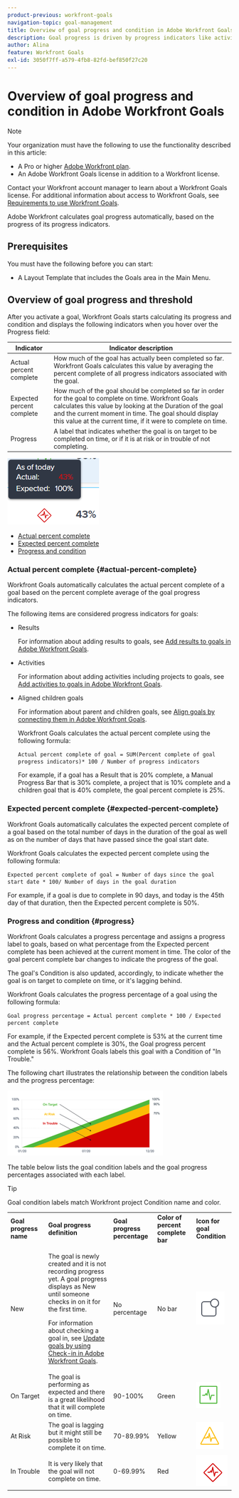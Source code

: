 ```yaml
---
product-previous: workfront-goals
navigation-topic: goal-management
title: Overview of goal progress and condition in Adobe Workfront Goals
description: Goal progress is driven by progress indicators like activities, results, or children goals. Goal condition is determined by the progress of the goal at the current moment in time. 
author: Alina
feature: Workfront Goals
exl-id: 3050f7ff-a579-4fb8-82fd-bef850f27c20
---
```

# Overview of goal progress and condition in Adobe Workfront Goals

<!--drafted for P&P release: the note at the top will need to be replaced with this:

Your organization must have the following to use the functionality described in this article:

* For the legacy plan and license structure: 

  * A Pro or higher [Adobe Workfront plan](https://www.workfront.com/plans). 
  * An Adobe Workfront Goals license in addition to a Workfront license.

* For the current plan and license structure:

  * An Ultimate plan 
    
    Or
    
    An additional license for Adobe Workfront Goals for the Prime or Select Adobe Workfront plans. <is there a link we can add here for the plans and what they contain?!>

Contact your Workfront account manager to learn about a Workfront Goals license.

For additional information about access to Workfront Goals, see [Requirements to use Workfront Goals](../../workfront-goals/goal-management/access-needed-for-wf-goals.md).
-->

>[!NOTE]
>
>Your organization must have the following to use the functionality described in this article:
>
>* A Pro or higher [Adobe Workfront plan](https://www.workfront.com/plans). 
>* An Adobe Workfront Goals license in addition to a Workfront license.
>
>Contact your Workfront account manager to learn about a Workfront Goals license.
>For additional information about access to Workfront Goals, see [Requirements to use Workfront Goals](../../workfront-goals/goal-management/access-needed-for-wf-goals.md).

Adobe Workfront calculates goal progress automatically, based on the progress of its progress indicators.

## Prerequisites

You must have the following before you can start:

* A Layout Template that includes the Goals area in the Main&nbsp;Menu.

## Overview of goal progress and threshold

After you activate a goal, Workfront Goals starts calculating its progress and condition and displays the following indicators when you hover over the Progress field: 

|Indicator|Indicator description|
|---|---|
| Actual percent complete |How much of the goal has actually been completed so far. Workfront Goals calculates this value by averaging the percent complete of all progress indicators associated with the goal.  |
| Expected percent complete |How much of the goal should be completed so far in order for the goal to complete on time. Workfront Goals calculates this value by looking at the Duration of the goal and the current moment in time. The goal should display this value at the current time, if it were to complete on time.  |
| Progress  |A label that indicates whether the goal is on target to be completed on time, or if it is at risk or in trouble of not completing.  |

![](assets/in-trouble-goal-progress-expanded.png)

<!--drafted for the redesign: replace the screen shot above with the redesigned one which is white, not black-->

* [Actual percent complete](#actual-percent-complete) 
* [Expected percent complete](#expected-percent-complete) 
* [Progress and condition](#progress)

### Actual percent complete {#actual-percent-complete}

Workfront Goals automatically calculates the actual percent complete of a goal based on the percent complete average of the goal progress indicators.

The following items are considered progress indicators for goals:

* Results

  For information about adding results to goals, see [Add results to goals in Adobe Workfront Goals](../../workfront-goals/results-and-activities/add-results-to-goals.md).

* Activities

  For information about adding activities including projects to goals, see [Add activities to goals in Adobe Workfront Goals](../../workfront-goals/results-and-activities/add-activities-to-goals.md). 

* Aligned children goals

  For information about parent and children goals, see [Align goals by connecting them in Adobe Workfront Goals](../../workfront-goals/goal-alignment/align-goals-by-connecting-them.md).

  Workfront Goals calculates the actual percent complete using the following formula:

  ```
  Actual percent complete of goal = SUM(Percent complete of goal progress indicators)* 100 / Number of progress indicators
  ```

  For example, if a goal has a Result that is 20% complete, a Manual Progress Bar that is 30% complete, a project that is 10% complete and a children goal that is 40% complete, the goal percent complete is 25%.

### Expected percent complete {#expected-percent-complete}

Workfront Goals automatically calculates the expected percent complete of a goal based on the total number of days in the duration of the goal as well as on the number of days that have passed since the goal start date.

Workfront Goals calculates the expected percent complete using the following formula:

```
Expected percent complete of goal = Number of days since the goal start date * 100/ Number of days in the goal duration
```

For example, if a goal is due to complete in 90 days, and today is the 45th day of that duration, then the Expected percent complete is 50%.

### Progress and condition {#progress}

Workfront Goals calculates a progress percentage and assigns a progress label to goals, based on what percentage from the Expected percent complete has been achieved at the current moment in time. The color of the goal percent complete bar changes to indicate the progress of the goal. 

The goal's Condition is also updated, accordingly, to indicate whether the goal is on target to complete on time, or it's lagging behind. 

Workfront Goals calculates the progress percentage of a goal using the following formula:

```
Goal progress percentage = Actual percent complete * 100 / Expected percent complete
```

For example, if the Expected percent complete is 53% at the current time and the Actual percent complete is 30%, the Goal progress percent complete is 56%. Workfront Goals labels this goal with a Condition of "In Trouble."

The following chart illustrates the relationship between the condition labels and the progress percentage:

![](assets/progress-status-labels-charted-after-match-with-project-condition-350x147.png)

The table below lists the goal condition labels and the goal progress percentages associated with each label.

>[!TIP]
>
>Goal condition labels match Workfront project Condition name and color.

<table style="table-layout:auto"> 
 <col> 
 <col> 
 <col> 
 <col> 
 <tbody> 
  <tr> 
   <td><b>Goal progress name</b></td> 
   <td><b>Goal progress definition</b></td> 
   <td><b>Goal progress percentage</b></td> 
   <td><b>Color of percent complete bar</b></td> 
   <td><b>Icon for goal Condition</b></td> 
  </tr> 
  <tr> 
   <td>New</td> 
   <td> <p>The goal is newly created and it is not recording progress yet. A goal progress displays as New until someone checks in on it for the first time. </p> <p>For information about checking a goal in, see <a href="../../workfront-goals/goal-review-and-workfront-goals-sections/check-in-goals.md" class="MCXref xref">Update goals by using Check-in in Adobe Workfront Goals</a>.</p> </td> 
   <td>No percentage</td> 
   <td>No bar</td> 
   <td><img src="assets/new-goal-icon-condition.png" alt="new_goal_icon_condition.png"></td>
  </tr> 
  <tr> 
   <td> <p><span>On&nbsp;Target</span> </p> </td> 
   <td>The goal is performing as expected and there is a great likelihood that it will complete on time. </td> 
   <td>90-100%</td> 
   <td>Green</td> 
    <td><img src="assets/on-target-icon-condition.png" alt="on_target_icon_condition.png"></td>
  </tr> 
  <tr> 
   <td> <p><span>At Risk</span> </p> </td> 
   <td>The goal is lagging but it might still be possible to complete it on time. </td> 
   <td>70-89.99%</td> 
   <td>Yellow</td>
   <td><img src="assets/at-risk-icon-condition.png" alt="at_risk_icon_condition.png"></td> 
  </tr> 
  <tr> 
   <td> <p><span>In&nbsp;Trouble</span> </p> </td> 
   <td> <p>It is very likely that the goal will not complete on time. </p> </td> 
   <td>0-69.99%</td> 
   <td>Red</td> 
   <td><img src="assets/in-trouble-icon-condition.png" alt="in_trouble_icon_condition.png"></td> 
  </tr> 
 </tbody> 
</table>